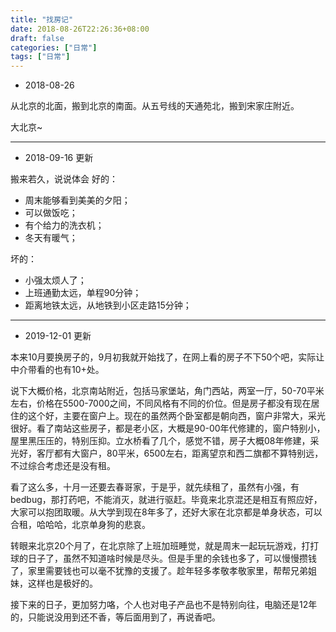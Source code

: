 ```yaml
---
title: "找房记"
date: 2018-08-26T22:26:36+08:00
draft: false
categories: ["日常"]
tags: ["日常"]
---
```


- 2018-08-26

从北京的北面，搬到北京的南面。从五号线的天通苑北，搬到宋家庄附近。

大北京~

---

- 2018-09-16 更新

搬来若久，说说体会
好的：

- 周末能够看到美美的夕阳；
- 可以做饭吃；
- 有个给力的洗衣机；
- 冬天有暖气；

坏的：

- 小强太烦人了；
- 上班通勤太远，单程90分钟；
- 距离地铁太远，从地铁到小区走路15分钟；

---

- 2019-12-01 更新
  
本来10月要换房子的，9月初我就开始找了，在网上看的房子不下50个吧，实际让中介带看的也有10+处。

说下大概价格，北京南站附近，包括马家堡站，角门西站，两室一厅，50-70平米左右，价格在5500-7000之间，不同风格有不同的价位。但是房子都没有现在居住的这个好，主要在窗户上。现在的虽然两个卧室都是朝向西，窗户非常大，采光很好。看了南站这些房子，都是老小区，大概是90-00年代修建的，窗户特别小，屋里黑压压的，特别压抑。立水桥看了几个，感觉不错，房子大概08年修建，采光好，客厅都有大窗户，80平米，6500左右，距离望京和西二旗都不算特别远，不过综合考虑还是没有租。

看了这么多，十月一还要去春哥家，于是乎，就先续租了，虽然有小强，有bedbug，那打药吧，不能消灭，就进行驱赶。毕竟来北京混还是相互有照应好，大家可以抱团取暖。从大学到现在8年多了，还好大家在北京都是单身状态，可以合租，哈哈哈，北京单身狗的悲哀。

转眼来北京20个月了，在北京除了上班加班睡觉，就是周末一起玩玩游戏，打打球的日子了，虽然不知道啥时候是尽头。但是手里的余钱也多了，可以慢慢攒钱了，家里需要钱也可以毫不犹豫的支援了。趁年轻多孝敬孝敬家里，帮帮兄弟姐妹，这样也是极好的。

接下来的日子，更加努力咯，个人也对电子产品也不是特别向往，电脑还是12年的，只能说没用到还不香，等后面用到了，再说香吧。



